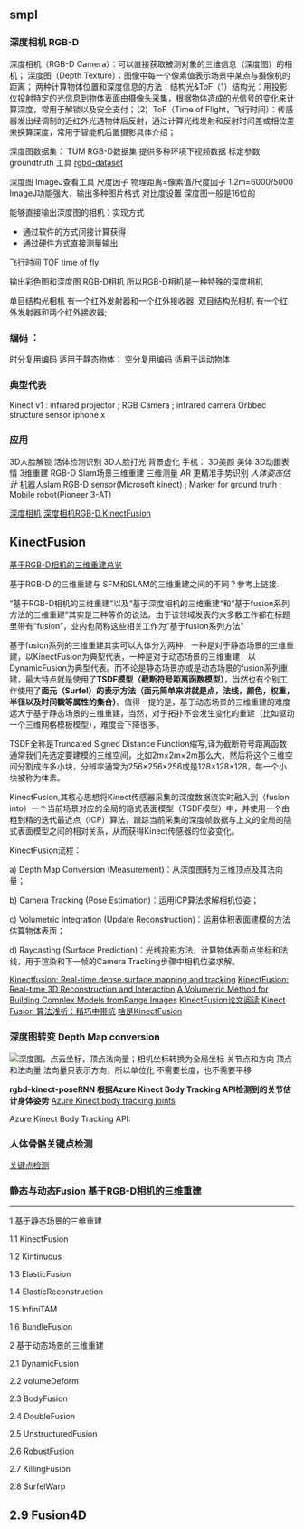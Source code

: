 ## smpl

### 深度相机 RGB-D
深度相机（RGB-D Camera）：可以直接获取被测对象的三维信息（深度图）的相机；
深度图（Depth Texture）：图像中每一个像素值表示场景中某点与摄像机的距离；
两种计算物体位置和深度信息的方法：结构光&ToF（1）结构光：用投影仪投射特定的光信息到物体表面由摄像头采集，根据物体造成的光信号的变化来计算深度，常用于解锁以及安全支付；（2）ToF（Time of Flight，飞行时间）：传感器发出经调制的近红外光遇物体后反射，通过计算光线发射和反射时间差或相位差来换算深度，常用于智能机后置摄影具体介绍；

深度图数据集：
TUM RGB-D数据集  提供多种环境下视频数据  标定参数  groundtruth  工具
[rgbd-dataset](https://vision.in.tum.de/data/datasets/rgbd-dataset/download)

深度图  ImageJ查看工具  尺度因子  物理距离=像素值/尺度因子   1.2m=6000/5000
ImageJ功能强大，输出多种图片格式  对比度设置   深度图一般是16位的

能够直接输出深度图的相机：实现方式
+ 通过软件的方式间接计算获得
+ 通过硬件方式直接测量输出

飞行时间 TOF   time  of fly

输出彩色图和深度图 RGB-D相机   所以RGB-D相机是一种特殊的深度相机

单目结构光相机  有一个红外发射器和一个红外接收器;
双目结构光相机  有一个红外发射器和两个红外接收器;

### 编码 ：

时分复用编码  适用于静态物体；
空分复用编码  适用于运动物体

### 典型代表
Kinect v1  :  infrared projector ;  RGB Camera ;  infrared camera
Orbbec
structure sensor 
iphone x

### 应用
3D人脸解锁  活体检测识别
3D人脸打光  背景虚化
手机： 3D美颜 美体
3D动画表情
3维重建   RGB-D Slam场景三维重建
三维测量  AR
更精准手势识别  *人体姿态估计*
机器人slam  RGB-D sensor(Microsoft kinect)  ;  Marker for ground truth  ; Mobile robot(Pioneer 3-AT)


[深度相机](https://blog.csdn.net/qq_41665685/article/details/103476266?spm=1001.2101.3001.6661.1&utm_medium=distribute.pc_relevant_t0.none-task-blog-2%7Edefault%7ECTRLIST%7Edefault-1-103476266-blog-105232489.pc_relevant_aa2&depth_1-utm_source=distribute.pc_relevant_t0.none-task-blog-2%7Edefault%7ECTRLIST%7Edefault-1-103476266-blog-105232489.pc_relevant_aa2&utm_relevant_index=1)
[深度相机RGB-D,KinectFusion](https://blog.csdn.net/weixin_44292547/article/details/125692766)


## KinectFusion

[基于RGB-D相机的三维重建总览](https://blog.csdn.net/qq_29462849/article/details/124906067?utm_medium=distribute.pc_relevant.none-task-blog-2~default~baidujs_baidulandingword~default-0-124906067-blog-128258371.235^v36^pc_relevant_default_base3&spm=1001.2101.3001.4242.1&utm_relevant_index=1)

基于RGB-D 的三维重建与 SFM和SLAM的三维重建之间的不同？参考上链接.

“基于RGB-D相机的三维重建”以及“基于深度相机的三维重建“和“基于fusion系列方法的三维重建”其实是三种等价的说法。由于该领域发表的大多数工作都在标题里带有“fusion”，业内也简称这些相关工作为“基于fusion系列方法”

基于fusion系列的三维重建其实可以大体分为两种，一种是对于静态场景的三维重建，以KinectFusion为典型代表，一种是对于动态场景的三维重建，以DynamicFusion为典型代表。而不论是静态场景亦或是动态场景的fusion系列重建，最大特点就是使用了**TSDF模型（截断符号距离函数模型）**，当然也有个别工作使用了**面元（Surfel）的表示方法（面元简单来讲就是点，法线，颜色，权重，半径以及时间戳等属性的集合）**。值得一提的是，基于动态场景的三维重建的难度远大于基于静态场景的三维重建，当然，对于拓扑不会发生变化的重建（比如驱动一个三维网格模板模型），难度会下降很多。

TSDF全称是Truncated Signed Distance Function缩写,译为截断符号距离函数
通常我们先选定要建模的三维空间，比如2m×2m×2m那么大，然后将这个三维空间分割成许多小块，分辨率通常为256×256×256或是128×128×128，每一个小块被称为体素。


KinectFusion,其核心思想将Kinect传感器采集的深度数据流实时融入到（fusion into）一个当前场景对应的全局的隐式表面模型（TSDF模型）中，并使用一个由粗到精的迭代最近点（ICP）算法，跟踪当前采集的深度帧数据与上文的全局的隐式表面模型之间的相对关系，从而获得Kinect传感器的位姿变化。

KinectFusion流程：

a) Depth Map Conversion (Measurement)：从深度图转为三维顶点及其法向量；

b) Camera Tracking (Pose Estimation)：运用ICP算法求解相机位姿；

c) Volumetric Integration (Update Reconstruction)：运用体积表面建模的方法估算物体表面；

d) Raycasting (Surface Prediction)：光线投影方法，计算物体表面点坐标和法线，用于渲染和下一帧的Camera Tracking步骤中相机位姿求解。

[Kinectfusion: Real-time dense surface mapping and tracking](https://www.microsoft.com/en-us/research/wp-content/uploads/2016/02/ismar2011.pdf)
[KinectFusion: Real-time 3D Reconstruction and Interaction](https://www.microsoft.com/en-us/research/wp-content/uploads/2016/02/kinectfusion-uist-comp.pdf)
[A Volumetric Method for Building Complex Models fromRange Images](https://dl.acm.org/doi/pdf/10.1145/237170.237269)
[KinectFusion论文阅读](https://zhuanlan.zhihu.com/p/35894630)
[Kinect Fusion 算法浅析：精巧中带坑](https://zhuanlan.zhihu.com/p/24873528)
[啥是KinectFusion](https://zhuanlan.zhihu.com/p/39021659)

### 深度图转变  Depth Map  conversion
![深度图，点云坐标，顶点法向量；相机坐标转换为全局坐标](https://cdn.jsdelivr.net/gh/goldstine/MyImages/depth.png)
关节点和方向    顶点和法向量 法向量只表示方向，所以单位化 不需要长度，也不需要平移

**rgbd-kinect-poseRNN 根据Azure Kinect Body Tracking API检测到的关节估计身体姿势**
[Azure Kinect body tracking joints](https://learn.microsoft.com/en-us/azure/kinect-dk/body-joints)

Azure Kinect Body Tracking API:

### 人体骨骼关键点检测
[关键点检测](https://zhuanlan.zhihu.com/p/69042249)



### 静态与动态Fusion 基于RGB-D相机的三维重建
---
1 基于静态场景的三维重建

1.1 KinectFusion

1.2 Kintinuous

1.3 ElasticFusion

1.4 ElasticReconstruction

1.5 InfiniTAM

1.6 BundleFusion

2 基于动态场景的三维重建

2.1 DynamicFusion

2.2 volumeDeform

2.3 BodyFusion

2.4 DoubleFusion

2.5 UnstructuredFusion‍

2.6 RobustFusion

2.7 KillingFusion

2.8 SurfelWarp

2.9 Fusion4D
---